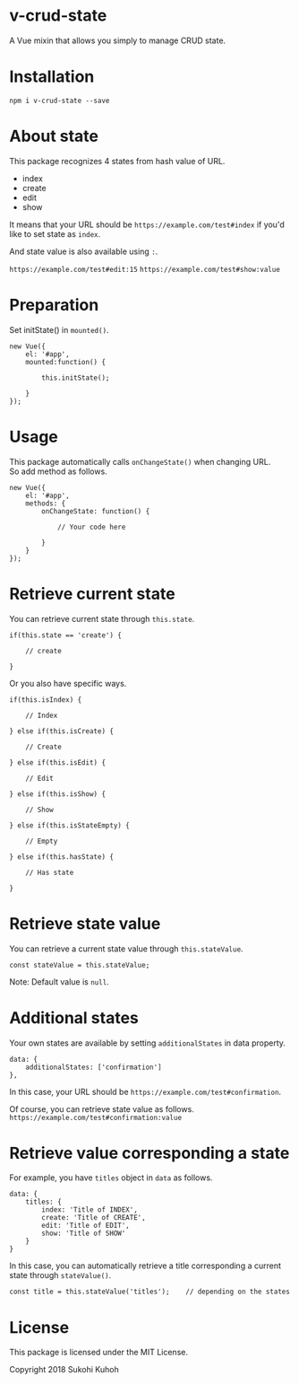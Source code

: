 # v-crud-state
A Vue mixin that allows you simply to manage CRUD state.

# Installation

    npm i v-crud-state --save

# About state

This package recognizes 4 states from hash value of URL.

* index
* create
* edit
* show

It means that your URL should be `https://example.com/test#index` if you'd like to set state as `index`.

And state value is also available using `:`.

`https://example.com/test#edit:15`
`https://example.com/test#show:value`

# Preparation
Set initState() in `mounted()`.

    new Vue({
        el: '#app',
        mounted:function() {

            this.initState();

        }
    });

# Usage

This package automatically calls `onChangeState()` when changing URL.  
So add method as follows.

    new Vue({
        el: '#app',
        methods: {
            onChangeState: function() {

                // Your code here

            }
        }
    });

# Retrieve current state

You can retrieve current state through `this.state`.

    if(this.state == 'create') {
    
        // create
    
    }

Or you also have specific ways.

    if(this.isIndex) {
    
        // Index

    } else if(this.isCreate) {

        // Create

    } else if(this.isEdit) {

        // Edit

    } else if(this.isShow) {

        // Show

    } else if(this.isStateEmpty) {

        // Empty

    } else if(this.hasState) {

        // Has state

    }

# Retrieve state value

You can retrieve a current state value through `this.stateValue`.

    const stateValue = this.stateValue;

Note: Default value is `null`.

# Additional states
Your own states are available by setting `additionalStates` in data property.

    data: {
        additionalStates: ['confirmation']
    },

In this case, your URL should be `https://example.com/test#confirmation`.  

Of course, you can retrieve state value as follows.  
`https://example.com/test#confirmation:value`


# Retrieve value corresponding a state

For example, you have `titles` object in `data` as follows.

    data: {
        titles: {
            index: 'Title of INDEX',
            create: 'Title of CREATE',
            edit: 'Title of EDIT',
            show: 'Title of SHOW'
        }
    }
    
In this case, you can automatically retrieve a title corresponding a current state through `stateValue()`.

    const title = this.stateValue('titles');    // depending on the states
    
# License

This package is licensed under the MIT License.

Copyright 2018 Sukohi Kuhoh